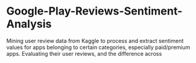 # Google-Play-Reviews-Sentiment-Analysis
Mining user review data from Kaggle to process and extract sentiment values for apps belonging to certain categories, especially paid/premium apps. Evaluating their user reviews, and the difference across 
